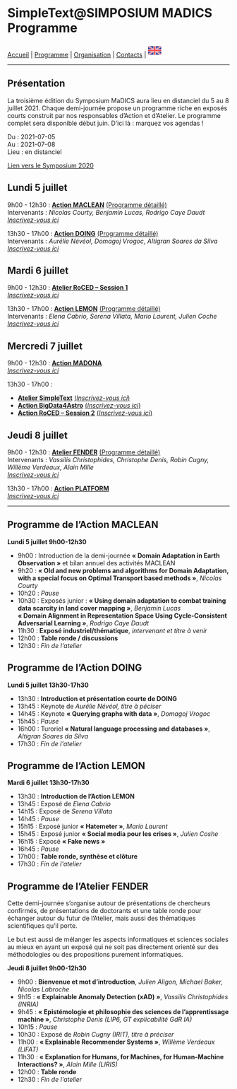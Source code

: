 
# SimpleText@SIMPOSIUM MADICS Programme

[Accueil](https://simpletext-madics.github.io/2021/simposium-madics/fr) | [Programme](https://simpletext-madics.github.io/2021/simposium-madics/fr/program) | [Organisation](https://simpletext-madics.github.io/2021/simposium-madics/fr/organisation) | [Contacts](https://simpletext-madics.github.io/2021/simposium-madics/fr/contacts) | [<img src="../EN.png" width="30">](https://simpletext-madics.github.io/2021/simposium-madics/en/program)

---

## Présentation
La troisième édition du Symposium MaDICS aura lieu en distanciel du 5 au 8 juillet 2021. Chaque demi-journée propose un programme riche en exposés courts construit par nos responsables d’Action et d’Atelier. Le programme complet sera disponible début juin. D’ici là : marquez vos agendas !

Du : 2021-07-05  
Au : 2021-07-08  
Lieu : en distanciel

[Lien vers le Symposium 2020](https://www.madics.fr/event/titre1590987414-8992/)

## Lundi 5 juillet
9h00 - 12h30 : **[Action MACLEAN](https://www.madics.fr/actions/maclean/)** [(Programme détaillé)](#programme-de-laction-maclean)  
Intervenants : *Nicolas Courty, Benjamin Lucas, Rodrigo Caye Daudt*   
[*Inscrivez-vous ici*](https://www.madics.fr/manifestations/organisation/inscription/?manif=1617704707.3351&group=MACLEAN)


13h30 - 17h00 : **[Action DOING](https://www.madics.fr/actions/doing/)** [(Programme détaillé)](#programme-de-laction-doing)  
Intervenants : *Aurélie Névéol, Domagoj Vrogoc, Altigran Soares da Silva*   
[*Inscrivez-vous ici*](https://www.madics.fr/manifestations/organisation/inscription/?manif=1617704707.3351&group=DOING)

## Mardi 6 juillet
9h00 - 12h30 : **[Atelier RoCED – Session 1](https://www.madics.fr/ateliers/roced/)**   
[*Inscrivez-vous ici*](https://www.madics.fr/manifestations/organisation/inscription/?manif=1617704707.3351&group=RoCED)

13h30 - 17h00 : **[Action LEMON](https://www.madics.fr/actions/lemon/)** [(Programme détaillé)](#programme-de-laction-lemon)  
Intervenants : *Elena Cabrio, Serena Villata, Mario Laurent, Julien Coche*   
[*Inscrivez-vous ici*](https://www.madics.fr/manifestations/organisation/inscription/?manif=1617704707.3351&group=LEMON)

## Mercredi 7 juillet
9h00 - 12h30 : **[Action MADONA](https://www.madics.fr/actions/madona/)**   
[*Inscrivez-vous ici*](https://www.madics.fr/manifestations/organisation/inscription/?manif=1617704707.3351&group=MADONA)

13h30 - 17h00 :
* **[Atelier SimpleText](https://www.madics.fr/ateliers/simpletext/)** [(*Inscrivez-vous ici*)](https://www.madics.fr/manifestations/organisation/inscription/?manif=1617704707.3351&group=SimpleText)
* **[Action BigData4Astro](https://www.madics.fr/actions/bigdata4astro/)** [(*Inscrivez-vous ici*)](https://www.madics.fr/manifestations/organisation/inscription/?manif=1617704707.3351&group=BigData4Astro)
* **[Action RoCED – Session 2](https://www.madics.fr/ateliers/RoCED/)** [(*Inscrivez-vous ici*)](https://www.madics.fr/manifestations/organisation/inscription/?manif=1617704707.3351&group=RoCED%202)

## Jeudi 8 juillet
9h00 - 12h30 : **[Atelier FENDER](https://www.madics.fr/ateliers/fender/)** [(Programme détaillé)](#programme-de-latelier-fender)  
Intervenants : *Vassilis Christophides, Christophe Denis, Robin Cugny, Willème Verdeaux, Alain Mille*   
[*Inscrivez-vous ici*](https://www.madics.fr/manifestations/organisation/inscription/?manif=1617704707.3351&group=FENDER)

13h30 - 17h00 : **[Action PLATFORM](https://www.madics.fr/actions/platform/)**   
[*Inscrivez-vous ici*](https://www.madics.fr/manifestations/organisation/inscription/?manif=1617704707.3351&group=PLATFORM)

---

## Programme de l’Action MACLEAN
**Lundi 5 juillet 9h00-12h30**  
* 9h00 : Introduction de la demi-journée **«&nbsp;Domain Adaptation in Earth Observation&nbsp;»** et bilan annuel des activités MACLEAN  
* 9h20 : **«&nbsp;Old and new problems and algorithms for Domain Adaptation, with a special focus on Optimal Transport based methods&nbsp;»**, *Nicolas Courty*  
* 10h20 : *Pause*  
* 10h30 : Exposés junior :
**«&nbsp;Using domain adaptation to combat training data scarcity in land cover mapping&nbsp;»**, *Benjamin Lucas*  
**«&nbsp;Domain Alignment in Representation Space Using Cycle-Consistent Adversarial Learning&nbsp;»**, *Rodrigo Caye Daudt*  
* 11h30 : **Exposé industriel/thématique**, *intervenant et titre à venir*  
* 12h00 : **Table ronde / discussions**  
* 12h30 : *Fin de l'atelier*

## Programme de l’Action DOING
**Lundi 5 juillet 13h30-17h30**  
* 13h30 : **Introduction et présentation courte de DOING**  
* 13h45 : Keynote de *Aurélie Névéol, titre à péciser*
* 14h45 : Keynote **«&nbsp;Querying graphs with data&nbsp;»**, *Domagoj Vrogoc*
* 15h45 : *Pause*  
* 16h00 : Turoriel **«&nbsp;Natural language processing and databases&nbsp;»**, *Altigran Soares da Silva*
* 17h30 : *Fin de l'atelier*

## Programme de l’Action LEMON
**Mardi 6 juillet 13h30-17h30**  
* 13h30 : **Introduction de l’Action LEMON**  
* 13h45 : Exposé de *Elena Cabrio*
* 14h15 : Exposé de *Serena Villata*
* 14h45 : *Pause*
* 15h15 : Exposé junior **«&nbsp;Hatemeter&nbsp;»**, *Mario Laurent*
* 15h45 : Exposé junior **«&nbsp;Social media pour les crises&nbsp;»**, *Julien Coshe*
* 16h15 : Exposé **«&nbsp;Fake news&nbsp;»**
* 16h45 : *Pause*  
* 17h00 : **Table ronde, synthèse et clôture**
* 17h30 : *Fin de l'atelier*

## Programme de l’Atelier FENDER
Cette demi-journée s’organise autour de présentations de chercheurs confirmés, de présentations de doctorants et une table ronde pour échanger autour du futur de l’Atelier, mais aussi des thématiques scientifiques qu’il porte.

Le but est aussi de mélanger les aspects informatiques et sciences sociales au mieux en ayant un exposé qui ne soit pas directement orienté sur des méthodologies ou des propositions purement informatiques.  

**Jeudi 8 juillet 9h00-12h30**  
* 9h00 : **Bienvenue et mot d’introduction**, *Julien Aligon, Michael Baker, Nicolas Labroche*
* 9h15 : **«&nbsp;Explainable Anomaly Detection (xAD)&nbsp;»**, *Vassilis Christophides (INRIA)*
* 9h45 : **«&nbsp;Epistémologie et philosophie des sciences de l’apprentissage machine&nbsp;»**, *Christophe Denis (LIP6, GT explicabilité GdR IA)*
* 10h15 : *Pause*  
* 10h30 : Exposé de *Robin Cugny (IRIT), titre à préciser*
* 11h00 : **«&nbsp;Explainable Recommender Systems&nbsp;»**, *Willème Verdeaux (LIFAT)*
* 11h30 : **«&nbsp;Explanation for Humans, for Machines, for Human-Machine Interactions?&nbsp;»**, *Alain Mille (LIRIS)*
* 12h00 : **Table ronde**  
* 12h30 : *Fin de l'atelier*
